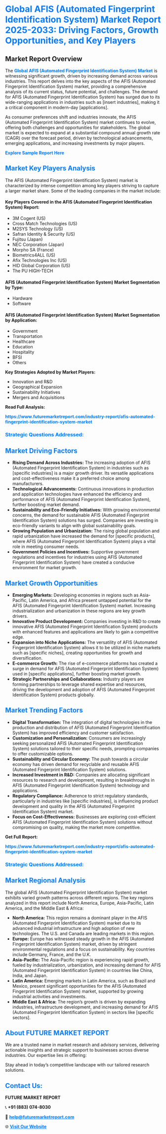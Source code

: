 <h1 style="color: #007BFF;">Global AFIS (Automated Fingerprint Identification System) Market Report 2025-2033: Driving Factors, Growth Opportunities, and Key Players</h1>

<section id="overview">
<h2>Market Report Overview</h2>
<p>The <a href="https://www.futuremarketreport.com/industry-report/afis-automated-fingerprint-identification-system-market" style="color: #007BFF; text-decoration: none;"><strong>Global AFIS (Automated Fingerprint Identification System) Market</strong></a> is witnessing significant growth, driven by increasing demand across various industries. This report delves into the key aspects of the AFIS (Automated Fingerprint Identification System) market, providing a comprehensive analysis of its current status, future potential, and challenges. The demand for AFIS (Automated Fingerprint Identification System) has surged due to its wide-ranging applications in industries such as [insert industries], making it a critical component in modern-day [applications].</p>
<p>As consumer preferences shift and industries innovate, the AFIS (Automated Fingerprint Identification System) market continues to evolve, offering both challenges and opportunities for stakeholders. The global market is expected to expand at a substantial compound annual growth rate (CAGR) over the forecast period, driven by technological advancements, emerging applications, and increasing investments by major players.</p>
</section>

<section id="overview">
<p><a href="https://www.futuremarketreport.com/request-sample/reportId=76530" style="color: #007BFF; text-decoration: none;"><strong>Explore Sample Report Here</strong></a></p>
</section>

<section id="key-players">
<h2 style="color: #007BFF;">Market Key Players Analysis</h2>
<p>The AFIS (Automated Fingerprint Identification System) market is characterized by intense competition among key players striving to capture a larger market share. Some of the leading companies in the market include:</p>
<h4>Key Players Covered in the AFIS (Automated Fingerprint Identification System) Report:</h4>
<ul><li>3M Cogent (US)</li><li>Cross Match Technologies (US)</li><li>M2SYS Technology (US)</li><li>Safran Identity &amp; Security (US)</li><li>Fujitsu (Japan)</li><li>NEC Corporation (Japan)</li><li>Morpho SA (France)</li><li>Biometrics4ALL (US)</li><li>Afix Technologies Inc (US)</li><li>HID Global Corporation (US)</li><li>The PU HIGH-TECH</li></ul>
<h4>AFIS (Automated Fingerprint Identification System) Market Segmentation by Type:</h4>
<ul><li>Hardware</li><li>Software</li></ul>

<h4>AFIS (Automated Fingerprint Identification System) Market Segmentation by Application:</h4>
<ul><li>Government</li><li>Transportation</li><li>Healthcare</li><li>Education</li><li>Hospitality</li><li>BFSI</li><li>Others</li></ul>
<p><strong>Key Strategies Adopted by Market Players:</strong></p>
<ul>
<li>Innovation and R&D</li>
<li>Geographical Expansion</li>
<li>Sustainability Initiatives</li>
<li>Mergers and Acquisitions</li>
</ul>
</section>

<section>
<p><strong>Read Full Analysis: </strong></p><a href="https://www.futuremarketreport.com/industry-report/afis-automated-fingerprint-identification-system-market" style="color: #007BFF; text-decoration: none;"><strong>https://www.futuremarketreport.com/industry-report/afis-automated-fingerprint-identification-system-market</strong></a>
<h3 style="color: #007BFF;">Strategic Questions Addressed:</h3>
</section>

<section id="driving-factors">
<h2 style="color: #007BFF;">Market Driving Factors</h2>
<ul>
<li><strong>Rising Demand Across Industries:</strong> The increasing adoption of AFIS (Automated Fingerprint Identification System) in industries such as [specific industries] is a major growth driver. Its versatile applications and cost-effectiveness make it a preferred choice among manufacturers.</li>
<li><strong>Technological Advancements:</strong> Continuous innovations in production and application technologies have enhanced the efficiency and performance of AFIS (Automated Fingerprint Identification System), further boosting market demand.</li>
<li><strong>Sustainability and Eco-Friendly Initiatives:</strong> With growing environmental concerns, the demand for sustainable AFIS (Automated Fingerprint Identification System) solutions has surged. Companies are investing in eco-friendly variants to align with global sustainability goals.</li>
<li><strong>Growing Population and Urbanization:</strong> The rising global population and rapid urbanization have increased the demand for [specific products], where AFIS (Automated Fingerprint Identification System) plays a vital role in meeting consumer needs.</li>
<li><strong>Government Policies and Incentives:</strong> Supportive government regulations and incentives for industries using AFIS (Automated Fingerprint Identification System) have created a conducive environment for market growth.</li>
</ul>
</section>

<section id="growth-opportunities">
<h2 style="color: #007BFF;">Market Growth Opportunities</h2>
<ul>
<li><strong>Emerging Markets:</strong> Developing economies in regions such as Asia-Pacific, Latin America, and Africa present untapped potential for the AFIS (Automated Fingerprint Identification System) market. Increasing industrialization and urbanization in these regions are key growth drivers.</li>
<li><strong>Innovative Product Development:</strong> Companies investing in R&D to create innovative AFIS (Automated Fingerprint Identification System) products with enhanced features and applications are likely to gain a competitive edge.</li>
<li><strong>Expansion into Niche Applications:</strong> The versatility of AFIS (Automated Fingerprint Identification System) allows it to be utilized in niche markets such as [specific niches], creating opportunities for growth and diversification.</li>
<li><strong>E-commerce Growth:</strong> The rise of e-commerce platforms has created a surge in demand for AFIS (Automated Fingerprint Identification System) used in [specific applications], further boosting market growth.</li>
<li><strong>Strategic Partnerships and Collaborations:</strong> Industry players are forming partnerships to leverage shared expertise and resources, driving the development and adoption of AFIS (Automated Fingerprint Identification System) products globally.</li>
</ul>
</section>

<section id="trending-factors">
<h2 style="color: #007BFF;">Market Trending Factors</h2>
<ul>
<li><strong>Digital Transformation:</strong> The integration of digital technologies in the production and distribution of AFIS (Automated Fingerprint Identification System) has improved efficiency and customer satisfaction.</li>
<li><strong>Customization and Personalization:</strong> Consumers are increasingly seeking personalized AFIS (Automated Fingerprint Identification System) solutions tailored to their specific needs, prompting companies to offer customizable options.</li>
<li><strong>Sustainability and Circular Economy:</strong> The push towards a circular economy has driven demand for recyclable and reusable AFIS (Automated Fingerprint Identification System) solutions.</li>
<li><strong>Increased Investment in R&D:</strong> Companies are allocating significant resources to research and development, resulting in breakthroughs in AFIS (Automated Fingerprint Identification System) technology and applications.</li>
<li><strong>Regulatory Compliance:</strong> Adherence to strict regulatory standards, particularly in industries like [specific industries], is influencing product development and quality in the AFIS (Automated Fingerprint Identification System) market.</li>
<li><strong>Focus on Cost-Effectiveness:</strong> Businesses are exploring cost-efficient AFIS (Automated Fingerprint Identification System) solutions without compromising on quality, making the market more competitive.</li>
</ul>
</section>

<section>
<p><strong>Get Full Report: </strong></p><a href="https://www.futuremarketreport.com/industry-report/afis-automated-fingerprint-identification-system-market" style="color: #007BFF; text-decoration: none;"><strong>https://www.futuremarketreport.com/industry-report/afis-automated-fingerprint-identification-system-market</strong></a>
<h3 style="color: #007BFF;">Strategic Questions Addressed:</h3>
</section>


<section id="regional-analysis">
<h2 style="color: #007BFF;">Market Regional Analysis</h2>
<p>The global AFIS (Automated Fingerprint Identification System) market exhibits varied growth patterns across different regions. The key regions analyzed in this report include North America, Europe, Asia-Pacific, Latin America, and the Middle East & Africa:</p>
<ul>
<li><strong>North America:</strong> This region remains a dominant player in the AFIS (Automated Fingerprint Identification System) market due to its advanced industrial infrastructure and high adoption of new technologies. The U.S. and Canada are leading markets in this region.</li>
<li><strong>Europe:</strong> Europe has witnessed steady growth in the AFIS (Automated Fingerprint Identification System) market, driven by stringent environmental regulations and a focus on sustainability. Key countries include Germany, France, and the U.K.</li>
<li><strong>Asia-Pacific:</strong> The Asia-Pacific region is experiencing rapid growth, fueled by industrialization, urbanization, and increasing demand for AFIS (Automated Fingerprint Identification System) in countries like China, India, and Japan.</li>
<li><strong>Latin America:</strong> Emerging markets in Latin America, such as Brazil and Mexico, present significant opportunities for the AFIS (Automated Fingerprint Identification System) market, supported by growing industrial activities and investments.</li>
<li><strong>Middle East & Africa:</strong> The region’s growth is driven by expanding industries, infrastructure development, and increasing demand for AFIS (Automated Fingerprint Identification System) in sectors like [specific sectors].</li>
</ul>
</section>

<footer>
<h2 style="color: #007BFF;">About FUTURE MARKET REPORT</h2>
<p>We are a trusted name in market research and advisory services, delivering actionable insights and strategic support to businesses across diverse industries. Our expertise lies in offering:</p>

<p>Stay ahead in today’s competitive landscape with our tailored research solutions.</p>

<h2 style="color: #007BFF;">Contact Us:</h2>
<p><strong>FUTURE MARKET REPORT</strong></p>
<p>📞 <strong>+91 (883) 074-8030</strong></p>
<p>📧 <strong><a href="mailto:help@futuremarketreport.com" style="color: #007BFF;">help@futuremarketreport.com</a></strong></p>
<p>🌐 <strong><a href="https://www.futuremarketreport.com/" style="color: #007BFF;">Visit Our Website</a></strong></p>
</footer>